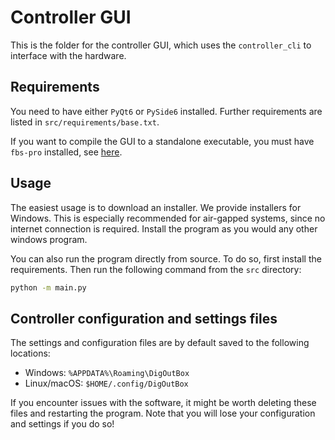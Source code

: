 # Controller GUI

This is the folder for the controller GUI,
which uses the `controller_cli` to interface with the hardware.

## Requirements

You need to have either `PyQt6` or `PySide6` installed.
Further requirements are listed in `src/requirements/base.txt`.

If you want to compile the GUI to a standalone executable,
you must have `fbs-pro` installed,
see [here](https://build-system.fman.io/).

## Usage

The easiest usage is to download an installer.
We provide installers for Windows.
This is especially recommended for air-gapped systems,
since no internet connection is required.
Install the program as you would any other windows program.

You can also run the program directly from source.
To do so, first install the requirements.
Then run the following command from the `src` directory:

```bash
python -m main.py
```

## Controller configuration and settings files

The settings and configuration files are by default saved to the following locations:

- Windows: `%APPDATA%\Roaming\DigOutBox`
- Linux/macOS: `$HOME/.config/DigOutBox`

If you encounter issues with the software,
it might be worth deleting these files and restarting the program.
Note that you will lose your configuration and settings if you do so!
